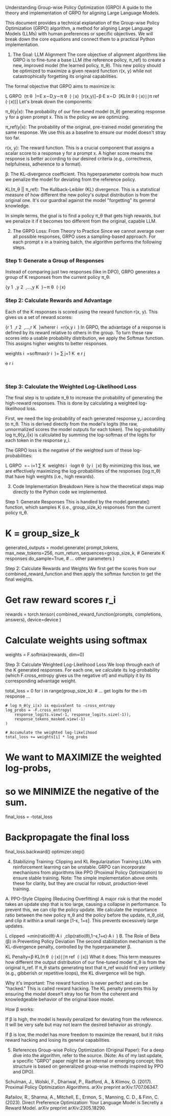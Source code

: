 Understanding Group-wise Policy Optimization (GRPO)
A guide to the theory and implementation of GRPO for aligning Large Language Models.

This document provides a technical explanation of the Group-wise Policy Optimization (GRPO) algorithm, a method for aligning Large Language Models (LLMs) with human preferences or specific objectives. We will break down the core equations and connect them to a practical Python implementation.

1. The Goal: LLM Alignment
The core objective of alignment algorithms like GRPO is to fine-tune a base LLM (the reference policy, π_ref) to create a new, improved model (the learned policy, π_θ). This new policy should be optimized to maximize a given reward function r(x, y) while not catastrophically forgetting its original capabilities.

The formal objective that GRPO aims to maximize is:

L 
GRPO
​
 (π 
θ
​
 )=E 
x∼D,y∼π 
θ
​
 (⋅∣x)
​
 [r(x,y)]−β⋅E 
x∼D
​
 [KL(π 
θ
​
 (⋅∣x)∣∣π 
ref
​
 (⋅∣x))]
Let's break down the components:

π_θ(y|x): The probability of our fine-tuned model (π_θ) generating response y for a given prompt x. This is the policy we are optimizing.

π_ref(y|x): The probability of the original, pre-trained model generating the same response. We use this as a baseline to ensure our model doesn't stray too far.

r(x, y): The reward function. This is a crucial component that assigns a scalar score to a response y for a prompt x. A higher score means the response is better according to our desired criteria (e.g., correctness, helpfulness, adherence to a format).

β: The KL-divergence coefficient. This hyperparameter controls how much we penalize the model for deviating from the reference policy.

KL(π_θ || π_ref): The Kullback-Leibler (KL) divergence. This is a statistical measure of how different the new policy's output distribution is from the original one. It's our guardrail against the model "forgetting" its general knowledge.

In simple terms, the goal is to find a policy π_θ that gets high rewards, but we penalize it if it becomes too different from the original, capable LLM.

2. The GRPO Loss: From Theory to Practice
Since we cannot average over all possible responses, GRPO uses a sampling-based approach. For each prompt x in a training batch, the algorithm performs the following steps.

### Step 1: Generate a Group of Responses
Instead of comparing just two responses (like in DPO), GRPO generates a group of K responses from the current policy π_θ:

{y 
1
​
 ,y 
2
​
 ,…,y 
K
​
 }∼π 
θ
​
 (⋅∣x)
### Step 2: Calculate Rewards and Advantage
Each of the K responses is scored using the reward function r(x, y). This gives us a set of reward scores:

{r 
1
​
 ,r 
2
​
 ,…,r 
K
​
 }wherer 
i
​
 =r(x,y 
i
​
 )
In GRPO, the advantage of a response is defined by its reward relative to others in the group. To turn these raw scores into a usable probability distribution, we apply the Softmax function. This assigns higher weights to better responses.

weights 
i
​
 =softmax(r 
i
​
 )= 
∑ 
j=1
K
​
 e 
r 
j
​
 
 
e 
r 
i
​
 
 
​
 
### Step 3: Calculate the Weighted Log-Likelihood Loss
The final step is to update π_θ to increase the probability of generating the high-reward responses. This is done by calculating a weighted log-likelihood loss.

First, we need the log-probability of each generated response y_i according to π_θ. This is derived directly from the model's logits (the raw, unnormalized scores the model outputs for each token). The log-probability log π_θ(y_i|x) is calculated by summing the log-softmax of the logits for each token in the response y_i.

The GRPO loss is the negative of the weighted sum of these log-probabilities:

L 
GRPO
​
 =− 
i=1
∑
K
​
 weights 
i
​
 ⋅logπ 
θ
​
 (y 
i
​
 ∣x)
By minimizing this loss, we are effectively maximizing the log-probabilities of the responses (log π_θ) that have high weights (i.e., high rewards).

3. Code Implementation Breakdown
Here is how the theoretical steps map directly to the Python code we implemented.

Step 1: Generate Responses
This is handled by the model.generate() function, which samples K (i.e., group_size_k) responses from the current policy π_θ.

# K = group_size_k
generated_outputs = model.generate(
    prompt_tokens,
    max_new_tokens=256,
    num_return_sequences=group_size_k, # Generate K responses
    do_sample=True,
    # ... other parameters
)

Step 2: Calculate Rewards and Weights
We first get the scores from our combined_reward_function and then apply the softmax function to get the final weights.

# Get raw reward scores r_i
rewards = torch.tensor(
    combined_reward_function(prompts, completions, answers), 
    device=device
)

# Calculate weights using softmax
weights = F.softmax(rewards, dim=0)

Step 3: Calculate Weighted Log-Likelihood Loss
We loop through each of the K generated responses. For each one, we calculate its log-probability (which F.cross_entropy gives us the negative of) and multiply it by its corresponding advantage weight.

total_loss = 0
for i in range(group_size_k):
    # ... get logits for the i-th response ...
    
    # log π_θ(y_i|x) is equivalent to -cross_entropy
    log_probs = -F.cross_entropy(
        response_logits.view(-1, response_logits.size(-1)), 
        response_tokens_masked.view(-1)
    )
    
    # Accumulate the weighted log-likelihood
    total_loss += weights[i] * log_probs

# We want to MAXIMIZE the weighted log-probs, 
# so we MINIMIZE the negative of the sum.
final_loss = -total_loss

# Backpropagate the final loss
final_loss.backward()
optimizer.step()

4. Stabilizing Training: Clipping and KL Regularization
Training LLMs with reinforcement learning can be unstable. GRPO can incorporate mechanisms from algorithms like PPO (Proximal Policy Optimization) to ensure stable training. Note: The simple implementation above omits these for clarity, but they are crucial for robust, production-level training.

A. PPO-Style Clipping (Reducing Overfitting)
A major risk is that the model takes an update step that is too large, causing a collapse in performance. To prevent this, we can clip the policy update. We calculate the importance ratio between the new policy π_θ and the policy before the update, π_θ_old, and clip it within a small range [1-ε, 1+ε]. This prevents excessively large updates.

L 
clipped
​
 =min(ratio(θ)⋅A 
i
​
 ,clip(ratio(θ),1−ϵ,1+ϵ)⋅A 
i
​
 )
B. The Role of Beta (β) in Preventing Policy Deviation
The second stabilization mechanism is the KL-divergence penalty, controlled by the hyperparameter β.

KL Penalty=β⋅KL(π 
θ
​
 (⋅∣x)∣∣π 
ref
​
 (⋅∣x))
What it does: This term measures how different the output distribution of our fine-tuned model π_θ is from the original π_ref. If π_θ starts generating text that π_ref would find very unlikely (e.g., gibberish or repetitive loops), the KL divergence will be high.

Why it's important: The reward function is never perfect and can be "hacked." This is called reward hacking. The KL penalty prevents this by ensuring the model doesn't stray too far from the coherent and knowledgeable behavior of the original base model.

How β works:

If β is high, the model is heavily penalized for deviating from the reference. It will be very safe but may not learn the desired behavior as strongly.

If β is low, the model has more freedom to maximize the reward, but it risks reward hacking and losing its general capabilities.

5. References
Group-wise Policy Optimization (Original Paper): For a deep dive into the algorithm, refer to the source. (Note: As of my last update, a specific "GRPO" paper might be an internal or emerging concept; this structure is based on generalized group-wise methods inspired by PPO and DPO).

Schulman, J., Wolski, F., Dhariwal, P., Radford, A., & Klimov, O. (2017). Proximal Policy Optimization Algorithms. arXiv preprint arXiv:1707.06347.

Rafailov, R., Sharma, A., Mitchell, E., Ermon, S., Manning, C. D., & Finn, C. (2023). Direct Preference Optimization: Your Language Model is Secretly a Reward Model. arXiv preprint arXiv:2305.18290.

